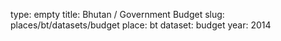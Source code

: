 type: empty
title: Bhutan / Government Budget
slug: places/bt/datasets/budget
place: bt
dataset: budget
year: 2014
